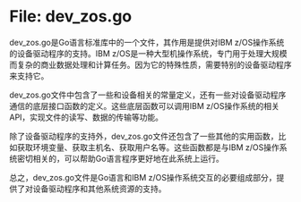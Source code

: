 # File: dev_zos.go

dev_zos.go是Go语言标准库中的一个文件，其作用是提供对IBM z/OS操作系统的设备驱动程序的支持。IBM z/OS是一种大型机操作系统，专门用于处理大规模而复杂的商业数据处理和计算任务。因为它的特殊性质，需要特别的设备驱动程序来支持它。

dev_zos.go文件中包含了一些和设备相关的常量定义，还有一些对设备驱动程序通信的底层接口函数的定义。这些底层函数可以调用IBM z/OS操作系统的相关API，实现文件的读写、数据的传输等功能。

除了设备驱动程序的支持外，dev_zos.go文件还包含了一些其他的实用函数，比如获取环境变量、获取主机名、获取用户名等。这些函数都是与IBM z/OS操作系统密切相关的，可以帮助Go语言程序更好地在此系统上运行。

总之，dev_zos.go文件是Go语言和IBM z/OS操作系统交互的必要组成部分，提供了对设备驱动程序和其他系统资源的支持。

